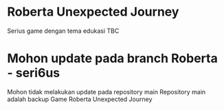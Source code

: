 # Roberta Unexpected Journey
 Serius game dengan tema edukasi TBC

# Mohon update pada branch Roberta - seri6us

Mohon tidak melakukan update pada repository main
Repository main adalah backup Game Roberta Unexpected Journey

